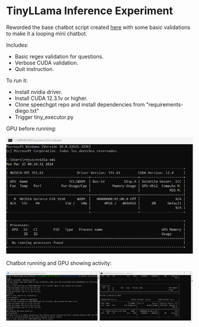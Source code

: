 # TinyLLama Inference Experiment

Reworded the base chatbot script created [here](https://huggingface.co/TinyLlama/TinyLlama-1.1B-Chat-v1.0) with some
basic validations to make it a looping mini chatbot.

Includes: 
- Basic regex validation for questions.
- Verbose CUDA validation.
- Quit instruction.

To run it:
- Install nvidia driver.
- Install CUDA 12.3.1v or higher.
- Clone speechgpt repo and install dependencies from "requirements-diego.txt"
- Trigger tiny_executor.py

GPU before running:

![img.png](img.png)

Chatbot running and GPU showing activity:

![img_1.png](img_1.png)